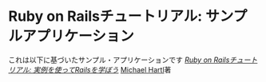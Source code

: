 # Ruby on Railsチュートリアル: サンプルアプリケーション

これは以下に基づいたサンプル・アプリケーションです
[*Ruby on Railsチュートリアル:
 実例を使ってRailsを学ぼう*](http://railstutorial.jp/)
[Michael Hartl](http://www.michaelhartl.com/)著